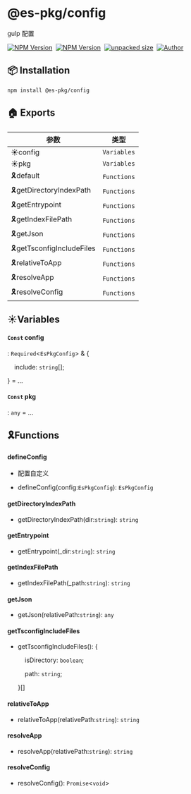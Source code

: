    

@es-pkg/config
==============

gulp 配置

[![NPM Version](https://img.shields.io/npm/v/@es-pkg/config?color=33cd56&logo=npm)](https://www.npmjs.com/package/@es-pkg/config)  [![NPM Version](https://img.shields.io/npm/dm/@es-pkg/config.svg?style=flat-square)](https://www.npmjs.com/package/@es-pkg/config)  [![unpacked size](https://img.shields.io/npm/unpacked-size/@es-pkg/config?color=green)](https://www.npmjs.com/package/@es-pkg/config)  [![Author](https://img.shields.io/badge/docs_by-pan-blue)](https://github.com/robertpanvip/@es-pkg/execute.git)

📦 **Installation**
-------------------

    npm install @es-pkg/config

🏠 Exports
----------

### 

|参数|类型|
|---|---|
|☀️config|`Variables`|
|☀️pkg|`Variables`|
|🎗️default|`Functions`|
|🎗️getDirectoryIndexPath|`Functions`|
|🎗️getEntrypoint|`Functions`|
|🎗️getIndexFilePath|`Functions`|
|🎗️getJson|`Functions`|
|🎗️getTsconfigIncludeFiles|`Functions`|
|🎗️relativeToApp|`Functions`|
|🎗️resolveApp|`Functions`|
|🎗️resolveConfig|`Functions`|

**☀️Variables**
---------------

  
  

#### `Const` config

: `Required`<`EsPkgConfig`\> & {  
  
    include: `string`\[\];  
  
} = ...

  
  

#### `Const` pkg

: `any` = ...

**🎗️Functions**
----------------

  
  

#### defineConfig

*   配置自定义  
      
    
*   defineConfig(config:`EsPkgConfig`): `EsPkgConfig`

  
  

#### getDirectoryIndexPath

*   getDirectoryIndexPath(dir:`string`): `string`

  
  

#### getEntrypoint

*   getEntrypoint(\_dir:`string`): `string`

  
  

#### getIndexFilePath

*   getIndexFilePath(\_path:`string`): `string`

  
  

#### getJson

*   getJson(relativePath:`string`): `any`

  
  

#### getTsconfigIncludeFiles

*   getTsconfigIncludeFiles(): {  
      
        isDirectory: `boolean`;  
      
        path: `string`;  
      
    }\[\]

  
  

#### relativeToApp

*   relativeToApp(relativePath:`string`): `string`

  
  

#### resolveApp

*   resolveApp(relativePath:`string`): `string`

  
  

#### resolveConfig

*   resolveConfig(): `Promise`<`void`\>
